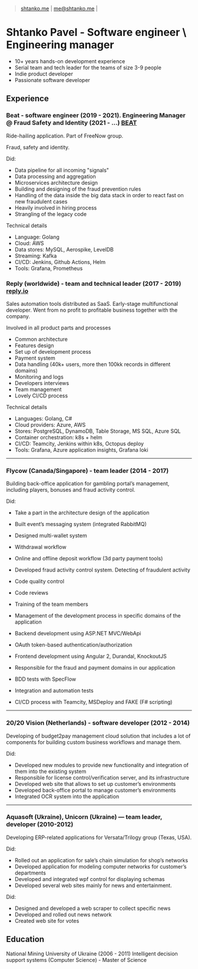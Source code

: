 > [shtanko.me](https://shtanko.me) | [me@shtanko.me](mailto:me@shtanko.me) |

# Shtanko Pavel - Software engineer \ Engineering manager
- 10+ years hands-on development experience
- Serial team and tech leader for the teams of size 3-9 people
- Indie product developer
- Passionate software developer 

## Experience 

### Beat - software engineer (2019 - 2021). Engineering Manager @ Fraud Safety and Identity (2021 - ...) [BEAT](https://thebeat.co)
Ride-hailing application. Part of FreeNow 
group. 

Fraud, safety and identity.

Did: 
- Data pipeline for all incoming "signals"
- Data processing and aggregation
- Microservices architecture design
- Building and designing of the fraud prevention rules
- Handling of the data inside the big data stack in order to react fast on new fraudulent cases
- Heavily involved in hiring process
- Strangling of the legacy code

Technical details 

- Language: Golang 
- Cloud: AWS 
- Data stores: MySQL, Aerospike, LevelDB
- Streaming: Kafka
- CI/CD: Jenkins, Github Actions, Helm 
- Tools: Grafana, Prometheus

### Reply (worldwide) - team and technical leader (2017 - 2019) [reply.io](https://reply.io)
Sales automation tools distributed as SaaS. Early-stage multifunctional developer. 
Went from no profit to profitable business together with the company.

Involved in all product parts and processes
- Common architecture
- Features design
- Set up of development process
- Payment system
- Data handling (40k+ users, more then 100kk records in different domains)
- Monitoring and logs 
- Developers interviews 
- Team management
- Lovely CI/CD process

Technical details 

- Languages: Golang, C# 
- Cloud providers: Azure, AWS 
- Stores: PostgreSQL, DynamoDB, Table Storage, MS SQL, Azure SQL 
- Container orchestration: k8s + helm 
- CI/CD: Teamcity, Jenkins within k8s, Octopus deploy 
- Tools: Grafana, Azure application insights, Grafana loki 

--- 

### Flycow (Canada/Singapore) - team leader (2014 - 2017)
Building back-office application for gambling portal’s management, including players, 
bonuses and fraud activity control.

Did:
- Take a part in the architecture design of the application
- Built event’s messaging system (integrated RabbitMQ)
- Designed multi-wallet system
- Withdrawal workflow
- Online and offline deposit workflow (3d party payment tools)
- Developed fraud activity control system. Detecting of fraudulent activity

- Code quality control
- Code reviews
- Training of the team members
- Management of the development process in specific domains of the application

- Backend development using ASP.NET MVC/WebApi
- OAuth token-based authentication/authorization 
- Frontend development using Angular 2, Durandal, KnockoutJS
- Responsible for the fraud and payment domains in our application
- BDD tests with SpecFlow
- Integration and automation tests 
- CI/CD process with Teamcity, MSDeploy and FAKE (F# scripting)

---

### 20/20 Vision (Netherlands) - software developer (2012 - 2014)
Developing of budget2pay management cloud solution that includes a lot of components 
for building custom business workflows and manage them.

Did:
- Developed new modules to provide new functionality and integration of them into the existing system 
- Responsible for license control/verification server, and its infrastructure 
- Developed web site that allows to set up customer’s environments 
- Developed back-office portal to manage customer’s environments 
- Integrated OCR system into the application

---

### Aquasoft (Ukraine), Unicorn (Ukraine) — team leader, developer (2010-2012)
Developing ERP-related applications for Versata/Trilogy group (Texas, USA). 

Did:
- Rolled out an application for sale’s chain simulation for shop’s networks
- Developed application for modeling computer networks for customer’s departments
- Developed and integrated wpf control for displaying schemas
- Developed several web sites mainly for news and entertainment. 

Did:
- Designed and developed a web scraper to collect specific news
- Developed and rolled out news network
- Created web site for votes


## Education
National Mining University of Ukraine (2006 - 2011)
Intelligent decision support systems (Computer Science) - Master of Science
